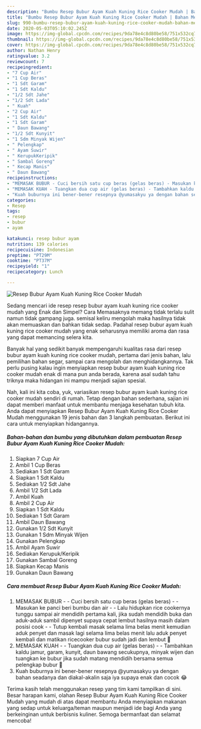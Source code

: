 ```yaml
---
description: "Bumbu Resep Bubur Ayam Kuah Kuning Rice Cooker Mudah | Bahan Membuat Resep Bubur Ayam Kuah Kuning Rice Cooker Mudah Yang Paling Enak"
title: "Bumbu Resep Bubur Ayam Kuah Kuning Rice Cooker Mudah | Bahan Membuat Resep Bubur Ayam Kuah Kuning Rice Cooker Mudah Yang Paling Enak"
slug: 990-bumbu-resep-bubur-ayam-kuah-kuning-rice-cooker-mudah-bahan-membuat-resep-bubur-ayam-kuah-kuning-rice-cooker-mudah-yang-paling-enak
date: 2020-05-03T05:10:02.245Z
image: https://img-global.cpcdn.com/recipes/9da78e4c8d80be58/751x532cq70/resep-bubur-ayam-kuah-kuning-rice-cooker-mudah-foto-resep-utama.jpg
thumbnail: https://img-global.cpcdn.com/recipes/9da78e4c8d80be58/751x532cq70/resep-bubur-ayam-kuah-kuning-rice-cooker-mudah-foto-resep-utama.jpg
cover: https://img-global.cpcdn.com/recipes/9da78e4c8d80be58/751x532cq70/resep-bubur-ayam-kuah-kuning-rice-cooker-mudah-foto-resep-utama.jpg
author: Nathan Henry
ratingvalue: 3.2
reviewcount: 7
recipeingredient:
- "7 Cup Air"
- "1 Cup Beras"
- "1 Sdt Garam"
- "1 Sdt Kaldu"
- "1/2 Sdt Jahe"
- "1/2 Sdt Lada"
- " Kuah"
- "2 Cup Air"
- "1 Sdt Kaldu"
- "1 Sdt Garam"
- " Daun Bawang"
- "1/2 Sdt Kunyit"
- "1 Sdm Minyak Wijen"
- " Pelengkap"
- " Ayam Suwir"
- " KerupukKeripik"
- " Sambal Goreng"
- " Kecap Manis"
- " Daun Bawang"
recipeinstructions:
- "MEMASAK BUBUR - Cuci bersih satu cup beras (gelas beras) - Masukan ke panci beri bumbu dan air - Lalu hidupkan rice cookernya tunggu sampai air mendidih pertama kali, jika sudah mendidih buka dan aduk-aduk sambil dipenyet supaya cepat lembut hasilnya masih dalam posisi cook - Tutup kembali masak selama lima belas menit kemudian aduk penyet dan masak lagi selama lima belas menit lalu aduk penyet kembali dan matikan ricecooker bubur sudah jadi dan lembut 💋"
- "MEMASAK KUAH - Tuangkan dua cup air (gelas beras) - Tambahkan kaldu jamur, garam, kunyit, daun bawang secukupnya, minyak wijen dan tuangkan ke bubur jika sudah matang mendidih bersama semua pelengkap bubur 💋"
- "Kuah buburnya ini bener-bener resepnya @yumasakyu ya dengan bahan seadanya dan diakal-akalin saja iya supaya enak dan cocok 😂"
categories:
- Resep
tags:
- resep
- bubur
- ayam

katakunci: resep bubur ayam 
nutrition: 139 calories
recipecuisine: Indonesian
preptime: "PT29M"
cooktime: "PT37M"
recipeyield: "1"
recipecategory: Lunch

---
```



![Resep Bubur Ayam Kuah Kuning Rice Cooker Mudah](https://img-global.cpcdn.com/recipes/9da78e4c8d80be58/751x532cq70/resep-bubur-ayam-kuah-kuning-rice-cooker-mudah-foto-resep-utama.jpg)

Sedang mencari ide resep resep bubur ayam kuah kuning rice cooker mudah yang Enak dan Simpel? Cara Memasaknya memang tidak terlalu sulit namun tidak gampang juga. semisal keliru mengolah maka hasilnya tidak akan memuaskan dan bahkan tidak sedap. Padahal resep bubur ayam kuah kuning rice cooker mudah yang enak seharusnya memiliki aroma dan rasa yang dapat memancing selera kita.

Banyak hal yang sedikit banyak mempengaruhi kualitas rasa dari resep bubur ayam kuah kuning rice cooker mudah, pertama dari jenis bahan, lalu pemilihan bahan segar, sampai cara mengolah dan menghidangkannya. Tak perlu pusing kalau ingin menyiapkan resep bubur ayam kuah kuning rice cooker mudah enak di mana pun anda berada, karena asal sudah tahu triknya maka hidangan ini mampu menjadi sajian spesial.




Nah, kali ini kita coba, yuk, variasikan resep bubur ayam kuah kuning rice cooker mudah sendiri di rumah. Tetap dengan bahan sederhana, sajian ini dapat memberi manfaat untuk membantu menjaga kesehatan tubuh kita. Anda dapat menyiapkan Resep Bubur Ayam Kuah Kuning Rice Cooker Mudah menggunakan 19 jenis bahan dan 3 langkah pembuatan. Berikut ini cara untuk menyiapkan hidangannya.

<!--inarticleads1-->

##### Bahan-bahan dan bumbu yang dibutuhkan dalam pembuatan Resep Bubur Ayam Kuah Kuning Rice Cooker Mudah:

1. Siapkan 7 Cup Air
1. Ambil 1 Cup Beras
1. Sediakan 1 Sdt Garam
1. Siapkan 1 Sdt Kaldu
1. Sediakan 1/2 Sdt Jahe
1. Ambil 1/2 Sdt Lada
1. Ambil  Kuah
1. Ambil 2 Cup Air
1. Siapkan 1 Sdt Kaldu
1. Sediakan 1 Sdt Garam
1. Ambil  Daun Bawang
1. Gunakan 1/2 Sdt Kunyit
1. Gunakan 1 Sdm Minyak Wijen
1. Gunakan  Pelengkap
1. Ambil  Ayam Suwir
1. Sediakan  Kerupuk/Keripik
1. Gunakan  Sambal Goreng
1. Siapkan  Kecap Manis
1. Gunakan  Daun Bawang




<!--inarticleads2-->

##### Cara membuat Resep Bubur Ayam Kuah Kuning Rice Cooker Mudah:

1. MEMASAK BUBUR - - Cuci bersih satu cup beras (gelas beras) - - Masukan ke panci beri bumbu dan air - - Lalu hidupkan rice cookernya tunggu sampai air mendidih pertama kali, jika sudah mendidih buka dan aduk-aduk sambil dipenyet supaya cepat lembut hasilnya masih dalam posisi cook - - Tutup kembali masak selama lima belas menit kemudian aduk penyet dan masak lagi selama lima belas menit lalu aduk penyet kembali dan matikan ricecooker bubur sudah jadi dan lembut 💋
1. MEMASAK KUAH - - Tuangkan dua cup air (gelas beras) - - Tambahkan kaldu jamur, garam, kunyit, daun bawang secukupnya, minyak wijen dan tuangkan ke bubur jika sudah matang mendidih bersama semua pelengkap bubur 💋
1. Kuah buburnya ini bener-bener resepnya @yumasakyu ya dengan bahan seadanya dan diakal-akalin saja iya supaya enak dan cocok 😂




Terima kasih telah menggunakan resep yang tim kami tampilkan di sini. Besar harapan kami, olahan Resep Bubur Ayam Kuah Kuning Rice Cooker Mudah yang mudah di atas dapat membantu Anda menyiapkan makanan yang sedap untuk keluarga/teman maupun menjadi ide bagi Anda yang berkeinginan untuk berbisnis kuliner. Semoga bermanfaat dan selamat mencoba!
